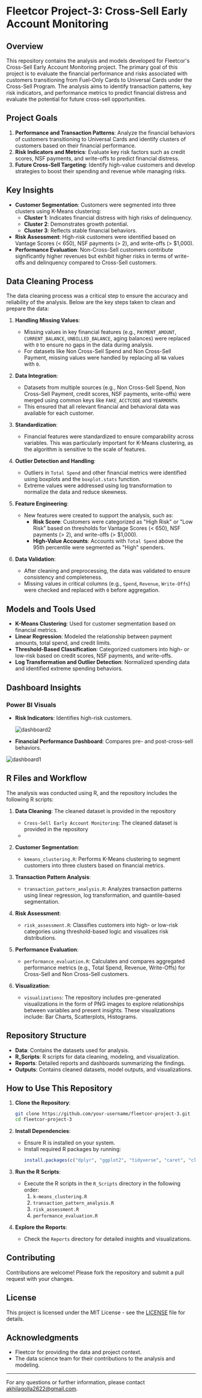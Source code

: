 # Fleetcor Project-3: Cross-Sell Early Account Monitoring

## Overview
This repository contains the analysis and models developed for Fleetcor's Cross-Sell Early Account Monitoring project. The primary goal of this project is to evaluate the financial performance and risks associated with customers transitioning from Fuel-Only Cards to Universal Cards under the Cross-Sell Program. The analysis aims to identify transaction patterns, key risk indicators, and performance metrics to predict financial distress and evaluate the potential for future cross-sell opportunities.

## Project Goals
1. **Performance and Transaction Patterns**: Analyze the financial behaviors of customers transitioning to Universal Cards and identify clusters of customers based on their financial performance.
2. **Risk Indicators and Metrics**: Evaluate key risk factors such as credit scores, NSF payments, and write-offs to predict financial distress.
3. **Future Cross-Sell Targeting**: Identify high-value customers and develop strategies to boost their spending and revenue while managing risks.

## Key Insights
- **Customer Segmentation**: Customers were segmented into three clusters using K-Means clustering:
  - **Cluster 1**: Indicates financial distress with high risks of delinquency.
  - **Cluster 2**: Demonstrates growth potential.
  - **Cluster 3**: Reflects stable financial behaviors.
- **Risk Assessment**: High-risk customers were identified based on Vantage Scores (< 650), NSF payments (> 2), and write-offs (> $1,000).
- **Performance Evaluation**: Non-Cross-Sell customers contribute significantly higher revenues but exhibit higher risks in terms of write-offs and delinquency compared to Cross-Sell customers.

## Data Cleaning Process
The data cleaning process was a critical step to ensure the accuracy and reliability of the analysis. Below are the key steps taken to clean and prepare the data:

1. **Handling Missing Values**:
   - Missing values in key financial features (e.g., `PAYMENT_AMOUNT`, `CURRENT_BALANCE`, `UNBILLED_BALANCE`, aging balances) were replaced with `0` to ensure no gaps in the data during analysis.
   - For datasets like Non Cross-Sell Spend and Non Cross-Sell Payment, missing values were handled by replacing all `NA` values with `0`.

2. **Data Integration**:
   - Datasets from multiple sources (e.g., Non Cross-Sell Spend, Non Cross-Sell Payment, credit scores, NSF payments, write-offs) were merged using common keys like `FAKE_ACCTCODE` and `YEARMONTH`.
   - This ensured that all relevant financial and behavioral data was available for each customer.

3. **Standardization**:
   - Financial features were standardized to ensure comparability across variables. This was particularly important for K-Means clustering, as the algorithm is sensitive to the scale of features.

4. **Outlier Detection and Handling**:
   - Outliers in `Total Spend` and other financial metrics were identified using boxplots and the `boxplot.stats` function.
   - Extreme values were addressed using log transformation to normalize the data and reduce skewness.

5. **Feature Engineering**:
   - New features were created to support the analysis, such as:
     - **Risk Score**: Customers were categorized as "High Risk" or "Low Risk" based on thresholds for Vantage Scores (< 650), NSF payments (> 2), and write-offs (> $1,000).
     - **High-Value Accounts**: Accounts with `Total Spend` above the 95th percentile were segmented as "High" spenders.

6. **Data Validation**:
   - After cleaning and preprocessing, the data was validated to ensure consistency and completeness.
   - Missing values in critical columns (e.g., `Spend`, `Revenue`, `Write-Offs`) were checked and replaced with `0` before aggregation.

## Models and Tools Used
- **K-Means Clustering**: Used for customer segmentation based on financial metrics.
- **Linear Regression**: Modeled the relationship between payment amounts, total spend, and credit limits.
- **Threshold-Based Classification**: Categorized customers into high- or low-risk based on credit scores, NSF payments, and write-offs.
- **Log Transformation and Outlier Detection**: Normalized spending data and identified extreme spending behaviors.

## Dashboard Insights  
### **Power BI Visuals**  
- **Risk Indicators**: Identifies high-risk customers.

  ![dashboard2](https://github.com/user-attachments/assets/b27aecf2-f10b-400f-8da2-34f857bff36e)
  

- **Financial Performance Dashboard**: Compares pre- and post-cross-sell behaviors.  

![dashboard1](https://github.com/user-attachments/assets/42309909-0ec8-40bb-8d64-2fe2b53b6d12)


## R Files and Workflow
The analysis was conducted using R, and the repository includes the following R scripts:

1. **Data Cleaning**: The cleaned dataset is provided in the repository 
   - `Cross-Sell Early Account Monitoring`: The cleaned dataset is provided in the repository
   - 
2. **Customer Segmentation**:
   - `kmeans_clustering.R`: Performs K-Means clustering to segment customers into three clusters based on financial metrics.

3. **Transaction Pattern Analysis**:
   - `transaction_pattern_analysis.R`: Analyzes transaction patterns using linear regression, log transformation, and quantile-based segmentation.

4. **Risk Assessment**:
   - `risk_assessment.R`: Classifies customers into high- or low-risk categories using threshold-based logic and visualizes risk distributions.

5. **Performance Evaluation**:
   - `performance_evaluation.R`: Calculates and compares aggregated performance metrics (e.g., Total Spend, Revenue, Write-Offs) for Cross-Sell and Non Cross-Sell customers.

6. **Visualization**:
   - `visualizations`: The repository includes pre-generated visualizations in the form of PNG images to explore relationships between variables and present insights. These visualizations include: Bar Charts, Scatterplots, Histograms.
  


## Repository Structure
- **Data**: Contains the datasets used for analysis.
- **R_Scripts**: R scripts for data cleaning, modeling, and visualization.
- **Reports**: Detailed reports and dashboards summarizing the findings.
- **Outputs**: Contains cleaned datasets, model outputs, and visualizations.

## How to Use This Repository
1. **Clone the Repository**:
   ```bash
   git clone https://github.com/your-username/fleetcor-project-3.git
   cd fleetcor-project-3
   ```
2. **Install Dependencies**:
   - Ensure R is installed on your system.
   - Install required R packages by running:
     ```R
     install.packages(c("dplyr", "ggplot2", "tidyverse", "caret", "cluster"))
     ```
3. **Run the R Scripts**:
   - Execute the R scripts in the `R_Scripts` directory in the following order:
     1. `k-means_clustering.R`
     2. `transaction_pattern_analysis.R`
     3. `risk_assessment.R`
     4. `performance_evaluation.R`
    
4. **Explore the Reports**:
   - Check the `Reports` directory for detailed insights and visualizations.

## Contributing
Contributions are welcome! Please fork the repository and submit a pull request with your changes.

## License
This project is licensed under the MIT License - see the [LICENSE](LICENSE) file for details.

## Acknowledgments
- Fleetcor for providing the data and project context.
- The data science team for their contributions to the analysis and modeling.

---

For any questions or further information, please contact akhilagolla2622@gmail.com.
